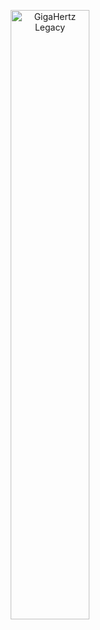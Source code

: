 <p align="center">
    <img src="https://github.com/GigaHertzLegacy-SpiderX/hacktoberfest_2022/blob/main/Email%20Banners/Email%20Banners-Dark.png?raw=true" alt="GigaHertz Legacy" title="anonymous9096" width="50%">
</p>
